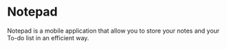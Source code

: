# Notepad
Notepad is a mobile application that allow you to store your notes and your To-do list in an efficient way.
